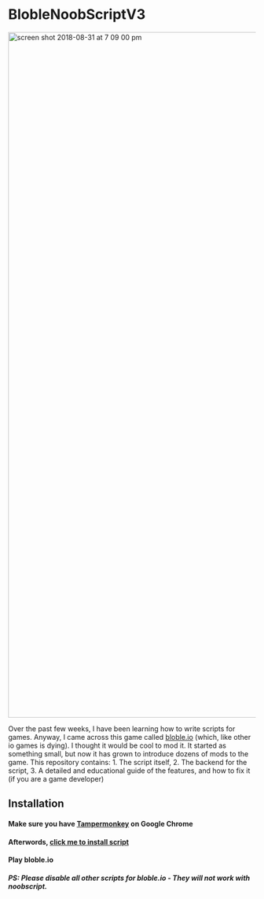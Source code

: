 # BlobleNoobScriptV3

<img width="1392" alt="screen shot 2018-08-31 at 7 09 00 pm" src="https://user-images.githubusercontent.com/13282284/44939200-639d2780-ad51-11e8-91ea-6029c4ed468b.png">

Over the past few weeks, I have been learning how to write scripts for games. Anyway, I came across this game called [bloble.io](http://bloble.io) (which, like other io games is dying). I thought it would be cool to mod it. It started as something small, but now it has grown to introduce dozens of mods to the game. This repository contains: 1. The script itself, 2. The backend for the script, 3. A detailed and educational guide of the features, and how to fix it (if you are a game developer)


## Installation

#### Make sure you have [Tampermonkey](https://chrome.google.com/webstore/detail/tampermonkey/dhdgffkkebhmkfjojejmpbldmpobfkfo) on Google Chrome

#### Afterwords, [click me to install script](https://raw.githubusercontent.com/AJS-development/BlobleNoobScriptV3/master/scripts/noobscript.user.js)

#### Play bloble.io

##### PS: Please disable all other scripts for bloble.io - They will not work with noobscript.
